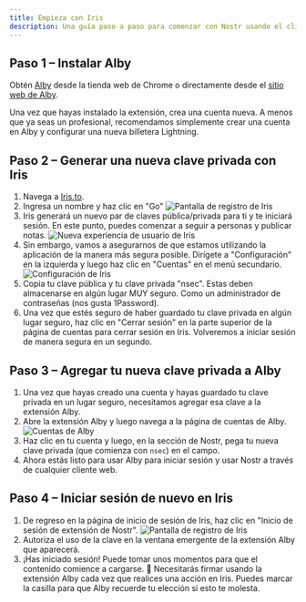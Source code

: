```yaml
---
title: Empieza con Iris
description: Una guía paso a paso para comenzar con Nostr usando el cliente web Iris.
---
```


## Paso 1 – Instalar Alby

Obtén [Alby](https://chrome.google.com/webstore/detail/alby-bitcoin-lightning-wa/iokeahhehimjnekafflcihljlcjccdbe) desde la tienda web de Chrome o directamente desde el [sitio web de Alby](https://getalby.com/).

Una vez que hayas instalado la extensión, crea una cuenta nueva. A menos que ya seas un profesional, recomendamos simplemente crear una cuenta en Alby y configurar una nueva billetera Lightning.

## Paso 2 – Generar una nueva clave privada con Iris

1. Navega a [Iris.to](https://iris.to).
1. Ingresa un nombre y haz clic en "Go" ![Pantalla de registro de Iris](/images/iris-signup.webp)
1. Iris generará un nuevo par de claves pública/privada para ti y te iniciará sesión. En este punto, puedes comenzar a seguir a personas y publicar notas. ![Nueva experiencia de usuario de Iris](/images/iris-nux.webp)
1. Sin embargo, vamos a asegurarnos de que estamos utilizando la aplicación de la manera más segura posible. Dirígete a "Configuración" en la izquierda y luego haz clic en "Cuentas" en el menú secundario. ![Configuración de Iris](/images/iris-accounts-settings.webp)
1. Copia tu clave pública y tu clave privada "nsec". Estas deben almacenarse en algún lugar MUY seguro. Como un administrador de contraseñas (nos gusta 1Password).
1. Una vez que estés seguro de haber guardado tu clave privada en algún lugar seguro, haz clic en "Cerrar sesión" en la parte superior de la página de cuentas para cerrar sesión en Iris. Volveremos a iniciar sesión de manera segura en un segundo.

## Paso 3 – Agregar tu nueva clave privada a Alby

1. Una vez que hayas creado una cuenta y hayas guardado tu clave privada en un lugar seguro, necesitamos agregar esa clave a la extensión Alby.
1. Abre la extensión Alby y luego navega a la página de cuentas de Alby. ![Cuentas de Alby](/images/alby-accounts.webp)
1. Haz clic en tu cuenta y luego, en la sección de Nostr, pega tu nueva clave privada (que comienza con `nsec`) en el campo.
1. Ahora estás listo para usar Alby para iniciar sesión y usar Nostr a través de cualquier cliente web.

## Paso 4 – Iniciar sesión de nuevo en Iris

1. De regreso en la página de inicio de sesión de Iris, haz clic en "Inicio de sesión de extensión de Nostr". ![Pantalla de registro de Iris](/images/iris-signup.webp)
1. Autoriza el uso de la clave en la ventana emergente de la extensión Alby que aparecerá.
1. ¡Has iniciado sesión! Puede tomar unos momentos para que el contenido comience a cargarse. 🤙 Necesitarás firmar usando la extensión Alby cada vez que realices una acción en Iris. Puedes marcar la casilla para que Alby recuerde tu elección si esto te molesta.
